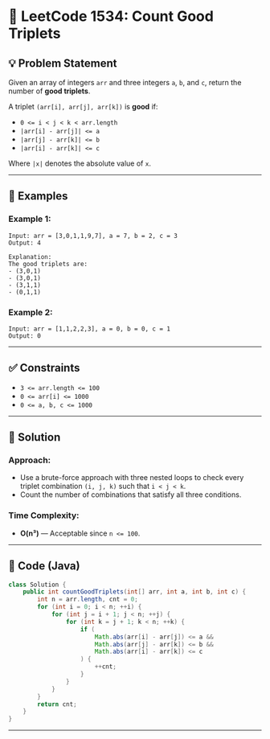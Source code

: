 # 🧾 LeetCode 1534: Count Good Triplets

## 💡 Problem Statement

Given an array of integers `arr` and three integers `a`, `b`, and `c`, return the number of **good triplets**.

A triplet `(arr[i], arr[j], arr[k])` is **good** if:

- `0 <= i < j < k < arr.length`
- `|arr[i] - arr[j]| <= a`
- `|arr[j] - arr[k]| <= b`
- `|arr[i] - arr[k]| <= c`

Where `|x|` denotes the absolute value of `x`.

---

## 🧪 Examples

### Example 1:
```
Input: arr = [3,0,1,1,9,7], a = 7, b = 2, c = 3  
Output: 4  

Explanation:  
The good triplets are:  
- (3,0,1)  
- (3,0,1)  
- (3,1,1)  
- (0,1,1)
```

### Example 2:
```
Input: arr = [1,1,2,2,3], a = 0, b = 0, c = 1  
Output: 0
```

---

## ✅ Constraints
- `3 <= arr.length <= 100`
- `0 <= arr[i] <= 1000`
- `0 <= a, b, c <= 1000`

---

## 🚀 Solution

### Approach:
- Use a brute-force approach with three nested loops to check every triplet combination `(i, j, k)` such that `i < j < k`.
- Count the number of combinations that satisfy all three conditions.

### Time Complexity:
- **O(n³)** — Acceptable since `n <= 100`.

---

## 🧠 Code (Java)

```java
class Solution {
    public int countGoodTriplets(int[] arr, int a, int b, int c) {
        int n = arr.length, cnt = 0;
        for (int i = 0; i < n; ++i) {
            for (int j = i + 1; j < n; ++j) {
                for (int k = j + 1; k < n; ++k) {
                    if (
                        Math.abs(arr[i] - arr[j]) <= a &&
                        Math.abs(arr[j] - arr[k]) <= b &&
                        Math.abs(arr[i] - arr[k]) <= c
                    ) {
                        ++cnt;
                    }
                }
            }
        }
        return cnt;
    }
}
```

---



